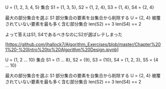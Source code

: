 U = {1, 2, 3, 4, 5}
集合
S1 = {1, 3, 5}, S2 =  {1, 2, 4}, S3 = {1, 4}, S4 = {2, 4}

最大の部分集合を選ぶ
S1
部分集合の要素を台集合から削除する
U = {2, 4}
被覆されていない要素を最も多く含む部分集合
len(S2) == 3
len(S4) == 2

よって答えはS1, S4であるべきなのにS2が選ばレテしまった

<!-- 最小の部分集合は部分集合自身の数なので、中身の数とは関係ので↑は反例を示せていない -->
<!-- ↓は台集合から部分集合を削除するときに重複した集合を削除しない前提がある -->
[https://github.com/jhallock7/Algorithm_Exercises/blob/master/Chapter%201%20-%20Intro%20to%20Algorithm%20Design.ipynb]

U = {1, 2 ... 10}
集合
S1 = {1 ... 8}, S2 =  {9}, S3 = {10}, S4 = {1, 2, 3}, S5 = {4 ... 10}

最大の部分集合を選ぶ
S1
部分集合の要素を台集合から削除する
U = {2, 4}
被覆されていない要素を最も多く含む部分集合
len(S2) == 3
len(S4) == 2
